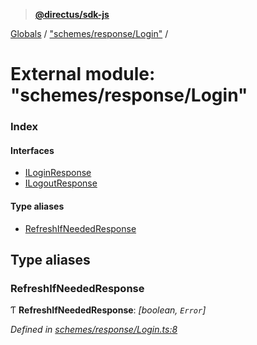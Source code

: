 > **[@directus/sdk-js](../README.md)**

[Globals](../README.md) / ["schemes/response/Login"](_schemes_response_login_.md) /

# External module: "schemes/response/Login"

### Index

#### Interfaces

* [ILoginResponse](../interfaces/_schemes_response_login_.iloginresponse.md)
* [ILogoutResponse](../interfaces/_schemes_response_login_.ilogoutresponse.md)

#### Type aliases

* [RefreshIfNeededResponse](_schemes_response_login_.md#refreshifneededresponse)

## Type aliases

###  RefreshIfNeededResponse

Ƭ **RefreshIfNeededResponse**: *[boolean, `Error`]*

*Defined in [schemes/response/Login.ts:8](https://github.com/direcuts/sdk-js/tree/master/schemes/response/Login.ts#L8)*